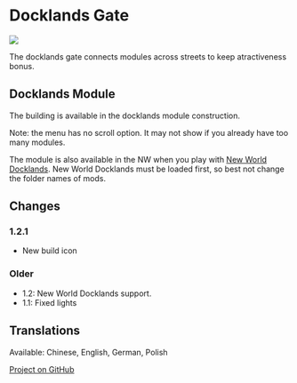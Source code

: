 # Docklands Gate

![](./banner.png)

The docklands gate connects modules across streets to keep atractiveness bonus.

## Docklands Module

The building is available in the docklands module construction.

Note: the menu has no scroll option. It may not show if you already have too many modules.

The module is also available in the NW when you play with [New World Docklands](https://www.nexusmods.com/anno1800/mods/215).
New World Docklands must be loaded first, so best not change the folder names of mods.

## Changes

### 1.2.1

- New build icon

### Older

- 1.2: New World Docklands support.
- 1.1: Fixed lights

## Translations

Available: Chinese, English, German, Polish

[Project on GitHub](https://github.com/jakobharder/anno-1800-jakobs-mods)
